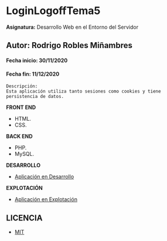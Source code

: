 # LoginLogoffTema5
**Asignatura:** Desarrollo Web en el Entorno del Servidor

## Autor: Rodrigo Robles Miñambres

#### Fecha inicio: 30/11/2020
#### Fecha fin: 11/12/2020

```
Descripción: 
Esta aplicación utiliza tanto sesiones como cookies y tiene persistencia de datos.
```

**FRONT END**
- HTML.
- CSS.

**BACK END**
- PHP.
- MySQL.

**DESARROLLO**
- [Aplicación en Desarrollo](http://daw218.sauces.local/proyectoDWES/proyectoTema5/LoginLogoffTema5/login.php)

**EXPLOTACIÓN**
- [Aplicación en Explotación](https://daw218.ieslossauces.es/proyectoDWES/proyectoTema5/LoginLogoffTema5/login.php)

## LICENCIA
- [MIT](https://choosealicense.com/licenses/mit/)
